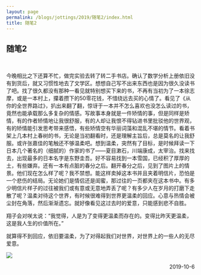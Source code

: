 ```yaml
---
layout: page
permalink: /blogs/jottings/2019/随笔2/index.html
title: 随笔2
---
```


## 随笔2
<br>

今晚相比之下还算不忙，做完实验去转了转二手书店。确认了数学分析上册依旧没有到货后，就又习惯性地去了文学区。想想自己写不出来东西也是因为很久没读书了吧。找了很久都没有那种一看见就特别想买下来的书，不再有当初为了一本徐志摩，或是一本村上，攥着攒下的50零花钱，不惜绕远去买的心情了。看见了《从你的全世界路过》，扒出来翻了翻，惊讶于一本并不怎么喜欢也没怎么读过的书，竟然也能承载那么多复杂的情感。写故事本身就是一件矫情的事，但是同样是矫情，有的作者矫情地让我很舒服，有的人却让我恨不得钻进书里批驳他的世界观，有的矫情能引发思考带来感悟，有些矫情空有华丽词藻和混乱不堪的情节。看着书架上几本村上春树的书，无论是当初翻看时，还是理解主旨后，总是莫名的让我舒服。或许张嘉佳的笔触还不够温柔吧。想到温柔，突然有了目标，是时候拜读一下日本几个著名的（细腻的）作家的书了——夏目漱石，川端康成，太宰治。找来找去，出现最多的日本名字是东野圭吾。好不容易找到一本雪国，已经积了厚厚的土，有些嫌弃。还有一本有点脏的春分之后。翻开春分之后，见到了图片上的情景。他们现在怎么样了呢？我不禁想。能这样卖掉这本书并且夹着明信片，恐怕是一个悲伤的结局。无论她们是情侣还是闺蜜，那过往的一页都夹在这本书中。有多少明信片样子的过往被我们或有意或无意地弄丢了呢？有多少人在岁月的打磨下走散了呢？温柔对待这个世界，有时候很难得到世界更温柔的回应。心意与热情会被尘封在角落，然后渐渐遗忘。就好像看见这过去时的爱意，只能感到悲不自胜。

翔子会对咲太说：“我觉得，人是为了变得更温柔而存在的。变得比昨天更温柔，这是我人生的价值所在。”

就算得不到回应，依旧要温柔，为了对得起我们对世界，对世界上的一些人的无尽爱意。

<img src="https://Peiyuan-Wang.github.io/images/2019.jpg">

<p align="right">2019-10-6</p>